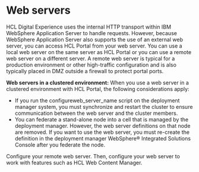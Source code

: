 # Web servers

HCL Digital Experience uses the internal HTTP transport within IBM WebSphere Application Server to handle requests. However, because WebSphere Application Server also supports the use of an external web server, you can access HCL Portal from your web server. You can use a local web server on the same server as HCL Portal or you can use a remote web server on a different server. A remote web server is typical for a production environment or other high-traffic configuration and is also typically placed in DMZ outside a firewall to protect portal ports.

**Web servers in a clustered environment:** When you use a web server in a clustered environment with HCL Portal, the following considerations apply:

-   If you run the configureweb_server_name script on the deployment manager system, you must synchronize and restart the cluster to ensure communication between the web server and the cluster members.
-   You can federate a stand-alone node into a cell that is managed by the deployment manager. However, the web server definitions on that node are removed. If you want to use the web server, you must re-create the definition in the deployment manager WebSphere® Integrated Solutions Console after you federate the node.

Configure your remote web server. Then, configure your web server to work with features such as HCL Web Content Manager.